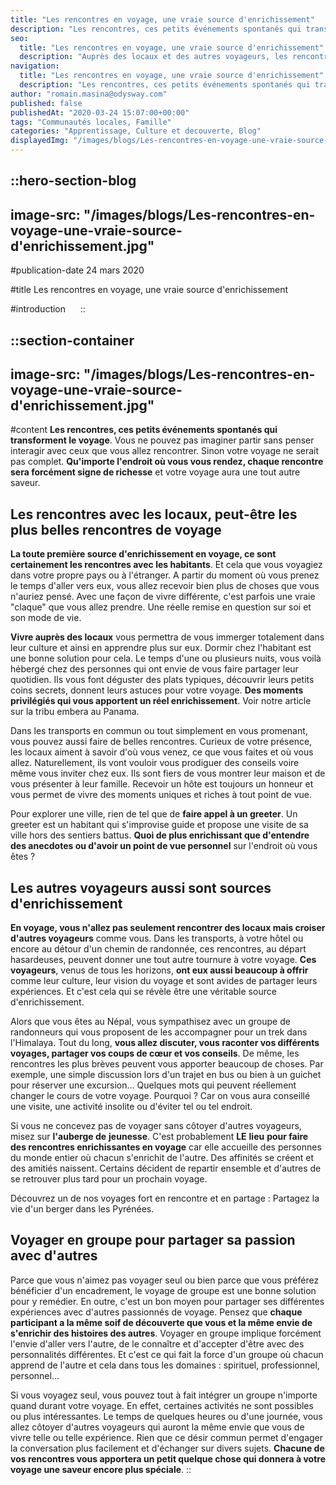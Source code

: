 ```yaml
---
title: "Les rencontres en voyage, une vraie source d'enrichissement"
description: "Les rencontres, ces petits événements spontanés qui transforment le voyage . Vous ne pouvez pas imaginer partir sans penser interagir avec ceux que vous allez rencontrer. Sinon votre voyage ne serait pas complet. Qu'importe l'endroit où vous vous rendez, chaque rencontre sera forcément signe de richesse et votre voyage aura ..."
seo:
  title: "Les rencontres en voyage, une vraie source d'enrichissement"
  description: "Auprès des locaux et des autres voyageurs, les rencontres peuvent indéniablement transformer votre voyage tant humainement que spirituellement."
navigation:
  title: "Les rencontres en voyage, une vraie source d'enrichissement"
  description: "Les rencontres, ces petits événements spontanés qui transforment le voyage . Vous ne pouvez pas imaginer partir sans penser interagir avec ceux que vous allez rencontrer. Sinon votre voyage ne serait pas complet. Qu'importe l'endroit où vous vous rendez, chaque rencontre sera forcément signe de richesse et votre voyage aura ..."
author: "romain.masina@odysway.com"
published: false
publishedAt: "2020-03-24 15:07:00+00:00"
tags: "Communautés locales, Famille"
categories: "Apprentissage, Culture et decouverte, Blog"
displayedImg: "/images/blogs/Les-rencontres-en-voyage-une-vraie-source-d'enrichissement.jpg"
---
```


::hero-section-blog
---
image-src: "/images/blogs/Les-rencontres-en-voyage-une-vraie-source-d'enrichissement.jpg"
---
#publication-date
24 mars 2020

#title
Les rencontres en voyage, une vraie source d'enrichissement

#introduction
    
::

::section-container
---
image-src: "/images/blogs/Les-rencontres-en-voyage-une-vraie-source-d'enrichissement.jpg"
---
#content
**Les rencontres, ces petits événements spontanés qui transforment le voyage**. Vous ne pouvez pas imaginer partir sans penser interagir avec ceux que vous allez rencontrer. Sinon votre voyage ne serait pas complet. **Qu'importe l'endroit où vous vous rendez, chaque rencontre sera forcément signe de richesse** et votre voyage aura une tout autre saveur.

## Les rencontres avec les locaux, peut-être les plus belles rencontres de voyage

**La toute première source d'enrichissement en voyage, ce sont certainement les rencontres avec les habitants**. Et cela que vous voyagiez dans votre propre pays ou à l'étranger. A partir du moment où vous prenez le temps d'aller vers eux, vous allez recevoir bien plus de choses que vous n'auriez pensé. Avec une façon de vivre différente, c'est parfois une vraie "claque" que vous allez prendre. Une réelle remise en question sur soi et son mode de vie.

**Vivre auprès des locaux** vous permettra de vous immerger totalement dans leur culture et ainsi en apprendre plus sur eux. Dormir chez l'habitant est une bonne solution pour cela. Le temps d'une ou plusieurs nuits, vous voilà hébergé chez des personnes qui ont envie de vous faire partager leur quotidien. Ils vous font déguster des plats typiques, découvrir leurs petits coins secrets, donnent leurs astuces pour votre voyage. **Des moments privilégiés qui vous apportent un réel enrichissement**. Voir notre article sur la tribu embera au Panama.

Dans les transports en commun ou tout simplement en vous promenant, vous pouvez aussi faire de belles rencontres. Curieux de votre présence, les locaux aiment à savoir d'où vous venez, ce que vous faites et où vous allez. Naturellement, ils vont vouloir vous prodiguer des conseils voire même vous inviter chez eux. Ils sont fiers de vous montrer leur maison et de vous présenter à leur famille. Recevoir un hôte est toujours un honneur et vous permet de vivre des moments uniques et riches à tout point de vue.

Pour explorer une ville, rien de tel que de **faire appel à un greeter**. Un greeter est un habitant qui s'improvise guide et propose une visite de sa ville hors des sentiers battus. **Quoi de plus enrichissant que d'entendre des anecdotes ou d'avoir un point de vue personnel** sur l'endroit où vous êtes ?   

## Les autres voyageurs aussi sont sources d'enrichissement

**En voyage, vous n'allez pas seulement rencontrer des locaux mais croiser d'autres voyageurs** comme vous. Dans les transports, à votre hôtel ou encore au détour d'un chemin de randonnée, ces rencontres, au départ hasardeuses, peuvent donner une tout autre tournure à votre voyage. **Ces voyageurs**, venus de tous les horizons, **ont eux aussi beaucoup à offrir** comme leur culture, leur vision du voyage et sont avides de partager leurs expériences. Et c'est cela qui se révèle être une véritable source d'enrichissement.

Alors que vous êtes au Népal, vous sympathisez avec un groupe de randonneurs qui vous proposent de les accompagner pour un trek dans l'Himalaya. Tout du long, **vous allez discuter, vous raconter vos différents voyages, partager vos coups de cœur et vos conseils**. De même, les rencontres les plus brèves peuvent vous apporter beaucoup de choses. Par exemple, une simple discussion lors d'un trajet en bus ou bien à un guichet pour réserver une excursion… Quelques mots qui peuvent réellement changer le cours de votre voyage. Pourquoi ? Car on vous aura conseillé une visite, une activité insolite ou d'éviter tel ou tel endroit.

Si vous ne concevez pas de voyager sans côtoyer d'autres voyageurs, misez sur **l'auberge de** **jeunesse**. C'est probablement **LE** **lieu** **pour faire des rencontres enrichissantes en voyage** car elle accueille des personnes du monde entier où chacun s'enrichit de l'autre. Des affinités se créent et des amitiés naissent. Certains décident de repartir ensemble et d'autres de se retrouver plus tard pour un prochain voyage.

Découvrez un de nos voyages fort en rencontre et en partage : Partagez la vie d'un berger dans les Pyrénées.

## Voyager en groupe pour partager sa passion avec d'autres

Parce que vous n'aimez pas voyager seul ou bien parce que vous préférez bénéficier d'un encadrement, le voyage de groupe est une bonne solution pour y remédier. En outre, c'est un bon moyen pour partager ses différentes expériences avec d'autres passionnés de voyage. Pensez que **chaque participant a la même soif de découverte que vous et la même envie de s'enrichir des histoires des autres**. Voyager en groupe implique forcément l'envie d'aller vers l'autre, de le connaître et d'accepter d'être avec des personnalités différentes. Et c'est ce qui fait la force d'un groupe où chacun apprend de l'autre et cela dans tous les domaines : spirituel, professionnel, personnel…

Si vous voyagez seul, vous pouvez tout à fait intégrer un groupe n'importe quand durant votre voyage. En effet, certaines activités ne sont possibles ou plus intéressantes. Le temps de quelques heures ou d'une journée, vous allez côtoyer d'autres voyageurs qui auront la même envie que vous de vivre telle ou telle expérience. Rien que ce désir commun permet d'engager la conversation plus facilement et d'échanger sur divers sujets. **Chacune de vos rencontres vous apportera un petit quelque chose qui donnera à votre voyage une saveur encore plus spéciale**.
::

